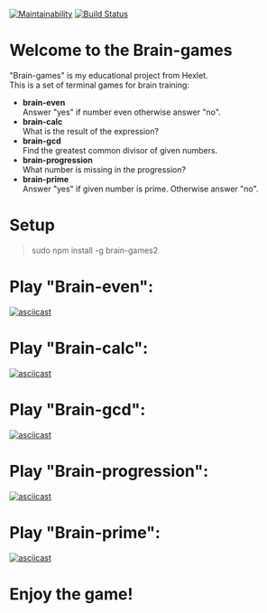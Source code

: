 [![Maintainability](https://api.codeclimate.com/v1/badges/1f1015d5784defeba2bb/maintainability)](https://codeclimate.com/github/KEvalle/project-lvl1-s462/maintainability)
[![Build Status](https://travis-ci.org/KEvalle/project-lvl1-s462.svg?branch=master)](https://travis-ci.org/KEvalle/project-lvl1-s462)
# Welcome to the Brain-games
"Brain-games" is my educational project from Hexlet.  
This is a set of terminal games for brain training:
- **brain-even**  
Answer "yes" if number even otherwise answer "no".
- **brain-calc**  
What is the result of the expression?
- **brain-gcd**  
Find the greatest common divisor of given numbers.
- **brain-progression**  
What number is missing in the progression?
- **brain-prime**  
Answer "yes" if given number is prime. Otherwise answer "no".

# Setup
>sudo npm install -g brain-games2

# Play "Brain-even":
[![asciicast](https://asciinema.org/a/GgM9qXfzg9AKFjXEMD3tC40Yv.svg)](https://asciinema.org/a/GgM9qXfzg9AKFjXEMD3tC40Yv)

# Play "Brain-calc":
[![asciicast](https://asciinema.org/a/KKiDz58VOZrDyGqms21vPgTM7.svg)](https://asciinema.org/a/KKiDz58VOZrDyGqms21vPgTM7)

# Play "Brain-gcd":
[![asciicast](https://asciinema.org/a/njnmyYkVKMA0ocajeVq6prQs1.svg)](https://asciinema.org/a/njnmyYkVKMA0ocajeVq6prQs1)

# Play "Brain-progression":
[![asciicast](https://asciinema.org/a/t7Cl7AYQDkviGIGqgfa5S3KTF.svg)](https://asciinema.org/a/t7Cl7AYQDkviGIGqgfa5S3KTF)

# Play "Brain-prime":
[![asciicast](https://asciinema.org/a/BKwEyfOuEdfCISFlBm2b3RPvY.svg)](https://asciinema.org/a/BKwEyfOuEdfCISFlBm2b3RPvY)

# Enjoy the game!
